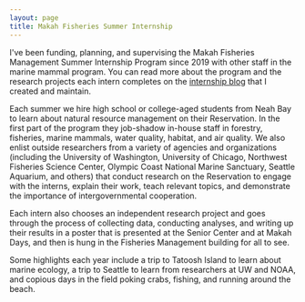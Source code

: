```yaml
---
layout: page
title: Makah Fisheries Summer Internship
---
```


I've been funding, planning, and supervising the Makah Fisheries Management Summer Internship Program since 2019 with other staff in the marine mammal program. You can read more about the program and the research projects each intern completes on the [internship blog](https://mfminterns.home.blog/) that I created and maintain. 

Each summer we hire high school or college-aged students from Neah Bay to learn about natural resource management on their Reservation. In the first part of the program they job-shadow in-house staff in forestry, fisheries, marine mammals, water quality, habitat, and air quality. We also enlist outside researchers from a variety of agencies and organizations (including the University of Washington, University of Chicago, Northwest Fisheries Science Center, Olympic Coast National Marine Sanctuary, Seattle Aquarium, and others) that conduct research on the Reservation to engage with the interns, explain their work, teach relevant topics, and demonstrate the importance of intergovernmental cooperation. 

Each intern also chooses an independent research project and goes through the process of collecting data, conducting analyses, and writing up their results in a poster that is presented at the Senior Center and at Makah Days, and then is hung in the Fisheries Management building for all to see.

Some highlights each year include a trip to Tatoosh Island to learn about marine ecology, a trip to Seattle to learn from researchers at UW and NOAA, and copious days in the field poking crabs, fishing, and running around the beach. 



